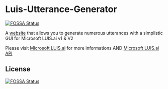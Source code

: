 # Luis-Utterance-Generator
[![FOSSA Status](https://app.fossa.io/api/projects/git%2Bgithub.com%2Fspikeyz%2FLUIS-Utterance-Generator.svg?type=shield)](https://app.fossa.io/projects/git%2Bgithub.com%2Fspikeyz%2FLUIS-Utterance-Generator?ref=badge_shield)

A [website](http://luis-utter-gen.paperplane.io/) that allows you to generate numerous utterances with a simplistic GUI for Microsoft LUIS.ai v1 & V2

Please visit [Microsoft LUIS.ai](https://www.luis.ai) for more informations
AND [Microsoft LUIS.ai API ](https://dev.projectoxford.ai/docs/services/5890b47c39e2bb17b84a55ff/operations/5890b47c39e2bb052c5b9c09)


## License
[![FOSSA Status](https://app.fossa.io/api/projects/git%2Bgithub.com%2Fspikeyz%2FLUIS-Utterance-Generator.svg?type=large)](https://app.fossa.io/projects/git%2Bgithub.com%2Fspikeyz%2FLUIS-Utterance-Generator?ref=badge_large)
